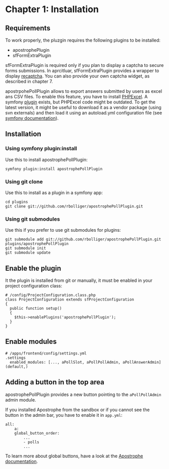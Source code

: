 # Chapter 1: Installation #

## Requirements

To work properly, the pluzgin requires the following plugins to be installed:

* apostrophePlugin
* sfFormExtraPlugin

sfFormExtraPlugin is required only if you plan to display a captcha to secure forms submissions. In aprcitluar, sfFormExtraPlugin provides a wrapper to display [recaptcha](http://www.google.com/recaptcha "reCaptcha"). You can also provide your own captcha widget, as described in chapter 7.

apostrpohePollPlugin allows to export answers submitted by users as excel ans CSV files. To enable this feature, you have to install [PHPExcel](http://phpexcel.codeplex.com/). A symfony [plugin](http://trac.symfony-project.org/browser/plugins/sfPhpExcelPlugin/ "sfPhpExcelPlugin") exists, but PHPExcel code might be outdated. To get the latest version, it might be useful to download it as a vendor package (using svn externals) and then load it using an autoload.yml configuration file (see [symfony documentation](http://www.symfony-project.org/reference/1_4/en/14-Other-Configuration-Files#chapter_14_autoload_yml "autoload.yml")).

## Installation

### Using symfony plugin:install

Use this to install apostrophePollPlugin:

	symfony plugin:install apostrophePollPlugin

### Using git clone

Use this to install as a plugin in a symfony app:

	cd plugins
	git clone git://github.com/rbolliger/apostrophePollPlugin.git

### Using git submodules

Use this if you prefer to use git submodules for plugins:

	git submodule add git://github.com/rbolliger/apostrophePollPlugin.git plugins/apostrophePollPlugin   
	git submodule init   
	git submodule update


## Enable the plugin

It the plugin is installed from git or manually, it must be enabled in your project configuration class:
	
	# /config/ProjectConfiguration.class.php   
	class ProjectConfiguration extends sfProjectConfiguration   
	{   
	  public function setup()   
	  {    
	    $this->enablePlugins('apostrophePollPlugin');   
	  }   
	}

## Enable modules

	# /apps/frontend/config/settings.yml   
	.settings   
	  enabled_modules: [..., aPollSlot, aPollPollAdmin, aPollAnswerAdmin](default,)
  
## Adding a button in the top area

apostrophePollPlugin provides a new button pointing to the `aPollPollAdmin` admin module. 

If you installed Apostrophe from the sandbox or if you cannot see the button in the admin bar, you have to enable it in `app.yml`:

	all:
	    a:
		global_button_order:
		    ...
		    - polls
		    ...
            
To learn more about global buttons, have a look at the [Apostrophe documentation](http://trac.apostrophenow.org/wiki/ManualDevelopersGuide#ManagingGlobalAdminButtonstotheApostropheAdminMenu "Adding global buttons").
